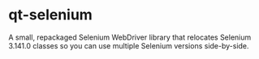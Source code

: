 # qt-selenium

A small, repackaged Selenium WebDriver library that relocates Selenium 3.141.0 classes so you can use multiple Selenium versions side-by-side.
